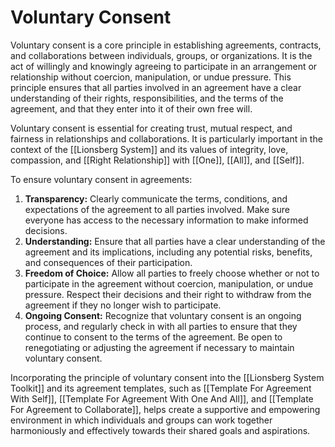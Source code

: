 # Voluntary Consent

Voluntary consent is a core principle in establishing agreements, contracts, and collaborations between individuals, groups, or organizations. It is the act of willingly and knowingly agreeing to participate in an arrangement or relationship without coercion, manipulation, or undue pressure. This principle ensures that all parties involved in an agreement have a clear understanding of their rights, responsibilities, and the terms of the agreement, and that they enter into it of their own free will.

Voluntary consent is essential for creating trust, mutual respect, and fairness in relationships and collaborations. It is particularly important in the context of the [[Lionsberg System]] and its values of integrity, love, compassion, and [[Right Relationship]] with [[One]], [[All]], and [[Self]].

To ensure voluntary consent in agreements:

1.  **Transparency:** Clearly communicate the terms, conditions, and expectations of the agreement to all parties involved. Make sure everyone has access to the necessary information to make informed decisions.
2.  **Understanding:** Ensure that all parties have a clear understanding of the agreement and its implications, including any potential risks, benefits, and consequences of their participation.
3.  **Freedom of Choice:** Allow all parties to freely choose whether or not to participate in the agreement without coercion, manipulation, or undue pressure. Respect their decisions and their right to withdraw from the agreement if they no longer wish to participate.
4.  **Ongoing Consent:** Recognize that voluntary consent is an ongoing process, and regularly check in with all parties to ensure that they continue to consent to the terms of the agreement. Be open to renegotiating or adjusting the agreement if necessary to maintain voluntary consent.

Incorporating the principle of voluntary consent into the [[Lionsberg System Toolkit]] and its agreement templates, such as [[Template For Agreement With Self]], [[Template For Agreement With One And All]], and [[Template For Agreement to Collaborate]], helps create a supportive and empowering environment in which individuals and groups can work together harmoniously and effectively towards their shared goals and aspirations.